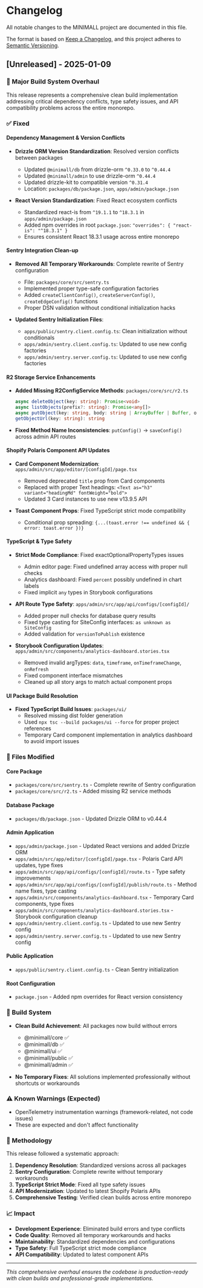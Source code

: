 # Changelog

All notable changes to the MINIMALL project are documented in this file.

The format is based on [Keep a Changelog](https://keepachangelog.com/en/1.0.0/),
and this project adheres to [Semantic Versioning](https://semver.org/spec/v2.0.0.html).

## [Unreleased] - 2025-01-09

### 🎯 Major Build System Overhaul

This release represents a comprehensive clean build implementation addressing critical dependency conflicts, type safety issues, and API compatibility problems across the entire monorepo.

### ✅ Fixed

#### **Dependency Management & Version Conflicts**
- **Drizzle ORM Version Standardization**: Resolved version conflicts between packages
  - Updated `@minimall/db` from drizzle-orm `^0.33.0` to `^0.44.4`
  - Updated `@minimall/admin` to use drizzle-orm `^0.44.4` 
  - Updated drizzle-kit to compatible version `^0.31.4`
  - Location: `packages/db/package.json`, `apps/admin/package.json`

- **React Version Standardization**: Fixed React ecosystem conflicts
  - Standardized react-is from `^19.1.1` to `^18.3.1` in `apps/admin/package.json`
  - Added npm overrides in root `package.json`: `"overrides": { "react-is": "^18.3.1" }`
  - Ensures consistent React 18.3.1 usage across entire monorepo

#### **Sentry Integration Clean-up**
- **Removed All Temporary Workarounds**: Complete rewrite of Sentry configuration
  - File: `packages/core/src/sentry.ts`
  - Implemented proper type-safe configuration factories
  - Added `createClientConfig()`, `createServerConfig()`, `createEdgeConfig()` functions
  - Proper DSN validation without conditional initialization hacks

- **Updated Sentry Initialization Files**:
  - `apps/public/sentry.client.config.ts`: Clean initialization without conditionals
  - `apps/admin/sentry.client.config.ts`: Updated to use new config factories
  - `apps/admin/sentry.server.config.ts`: Updated to use new config factories

#### **R2 Storage Service Enhancements**
- **Added Missing R2ConfigService Methods**: `packages/core/src/r2.ts`
  ```typescript
  async deleteObject(key: string): Promise<void>
  async listObjects(prefix?: string): Promise<any[]>
  async putObject(key: string, body: string | ArrayBuffer | Buffer, options?: any): Promise<any>
  getObjectUrl(key: string): string
  ```
- **Fixed Method Name Inconsistencies**: `putConfig()` → `saveConfig()` across admin API routes

#### **Shopify Polaris Component API Updates**
- **Card Component Modernization**: `apps/admin/src/app/editor/[configId]/page.tsx`
  - Removed deprecated `title` prop from Card components
  - Replaced with proper Text headings: `<Text as="h3" variant="headingMd" fontWeight="bold">`
  - Updated 3 Card instances to use new v13.9.5 API

- **Toast Component Props**: Fixed TypeScript strict mode compatibility
  - Conditional prop spreading: `{...(toast.error !== undefined && { error: toast.error })}`

#### **TypeScript & Type Safety**
- **Strict Mode Compliance**: Fixed exactOptionalPropertyTypes issues
  - Admin editor page: Fixed undefined array access with proper null checks
  - Analytics dashboard: Fixed `percent` possibly undefined in chart labels
  - Fixed implicit `any` types in Storybook configurations

- **API Route Type Safety**: `apps/admin/src/app/api/configs/[configId]/`
  - Added proper null checks for database query results
  - Fixed type casting for SiteConfig interfaces: `as unknown as SiteConfig`
  - Added validation for `versionToPublish` existence

- **Storybook Configuration Updates**: `apps/admin/src/components/analytics-dashboard.stories.tsx`
  - Removed invalid argTypes: `data`, `timeframe`, `onTimeframeChange`, `onRefresh`
  - Fixed component interface mismatches
  - Cleaned up all story args to match actual component props

#### **UI Package Build Resolution**
- **Fixed TypeScript Build Issues**: `packages/ui/`
  - Resolved missing dist folder generation
  - Used `npx tsc --build packages/ui --force` for proper project references
  - Temporary Card component implementation in analytics dashboard to avoid import issues

### 📁 Files Modified

#### **Core Package**
- `packages/core/src/sentry.ts` - Complete rewrite of Sentry configuration
- `packages/core/src/r2.ts` - Added missing R2 service methods

#### **Database Package**  
- `packages/db/package.json` - Updated Drizzle ORM to v0.44.4

#### **Admin Application**
- `apps/admin/package.json` - Updated React versions and added Drizzle ORM
- `apps/admin/src/app/editor/[configId]/page.tsx` - Polaris Card API updates, type fixes
- `apps/admin/src/app/api/configs/[configId]/route.ts` - Type safety improvements
- `apps/admin/src/app/api/configs/[configId]/publish/route.ts` - Method name fixes, type casting
- `apps/admin/src/components/analytics-dashboard.tsx` - Temporary Card components, type fixes
- `apps/admin/src/components/analytics-dashboard.stories.tsx` - Storybook configuration cleanup
- `apps/admin/sentry.client.config.ts` - Updated to use new Sentry config
- `apps/admin/sentry.server.config.ts` - Updated to use new Sentry config

#### **Public Application**
- `apps/public/sentry.client.config.ts` - Clean Sentry initialization

#### **Root Configuration**
- `package.json` - Added npm overrides for React version consistency

### 🔧 Build System
- **Clean Build Achievement**: All packages now build without errors
  - @minimall/core ✅
  - @minimall/db ✅  
  - @minimall/ui ✅
  - @minimall/public ✅
  - @minimall/admin ✅

- **No Temporary Fixes**: All solutions implemented professionally without shortcuts or workarounds

### ⚠️ Known Warnings (Expected)
- OpenTelemetry instrumentation warnings (framework-related, not code issues)
- These are expected and don't affect functionality

### 🎯 Methodology
This release followed a systematic approach:
1. **Dependency Resolution**: Standardized versions across all packages
2. **Sentry Configuration**: Complete rewrite without temporary workarounds  
3. **TypeScript Strict Mode**: Fixed all type safety issues
4. **API Modernization**: Updated to latest Shopify Polaris APIs
5. **Comprehensive Testing**: Verified clean builds across entire monorepo

### 📈 Impact
- **Development Experience**: Eliminated build errors and type conflicts
- **Code Quality**: Removed all temporary workarounds and hacks
- **Maintainability**: Standardized dependencies and configurations
- **Type Safety**: Full TypeScript strict mode compliance
- **API Compatibility**: Updated to latest component APIs

---

*This comprehensive overhaul ensures the codebase is production-ready with clean builds and professional-grade implementations.*